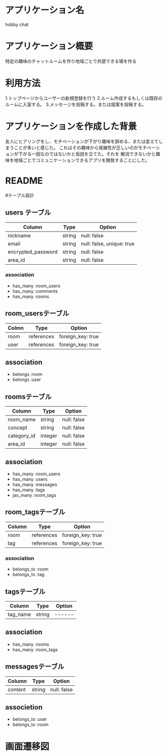 # アプリケーション名
hobby chat
# アプリケーション概要
特定の趣味のチャットルームを作り地域ごとで共感できる場を作る

# 利用方法
1.トップページからユーザーの新規登録を行う
2.ルーム作成するもしくは既存のルームに入室する。
3.メッセージを投稿する。または提案を投稿する。
# アプリケーションを作成した背景
友人にヒアリングをし、モチベーションが下がり趣味を辞める、または変えてしまうことが多いと感じた。
これはその趣味から発展性が乏しいのがモチベーションが下がる一因なのではないかと仮説を立てた。それを
解消できないかと趣味を地域ごとでコミュニケーションできるアプリを開発することにした。


# README
#テーブル設計
## users テーブル
| Column             | Type     | Option                     |
| -------            | ------   |  ------                    |
| nickname           | string   | null: false                |
| email              | string   | null: false,  unique: true |
| encrypted_password | string   | null: false                |
| area_id            | string   | null: false                |


### association
- has_many :room_users
- has_many :comments
- has_many :rooms

## room_usersテーブル
| Colmn    | Type       | Option               |
| ------   | -----      | ------               |
| room     | references | foreign_key: true    |
| user     | references | foreign_key: true    |

##  association

- belongs :room
- belongs :user

## roomsテーブル
| Column         | Type     | Option            |
| ------         | ----     | ----------        |
| room_name      | string   | null: false       | 
| concept        | string   | null: false       |
| category_id    | integer  | null: false       |
| area_id        | integer  | null: false       |

## association
- has_many :room_users
- has_many :users
- has_many :messages
- has_many :tags
- jas_many :room_tags

## room_tagsテーブル
| Column  | Type       | Option            |
| ------  | --------   |------             |
| room    | references | foreign_key: true |
| tag     | references | foreign_key: true |
### association

- belongs_to :room 
- belongs_to :tag

## tagsテーブル
| Column    | Type      | Option      |
| ------    | -----     | ----------  |
| tag_name  | string    | ------      | 

## association

- has_many :rooms
- has_many :room_tags


## messagesテーブル
| Column  | Type   | Option      |
| ------  | ------ | ----------- |
| content | string | null: false |  

## associetion

- belongs_to :user
- belongs_to :room

# 画面遷移図

